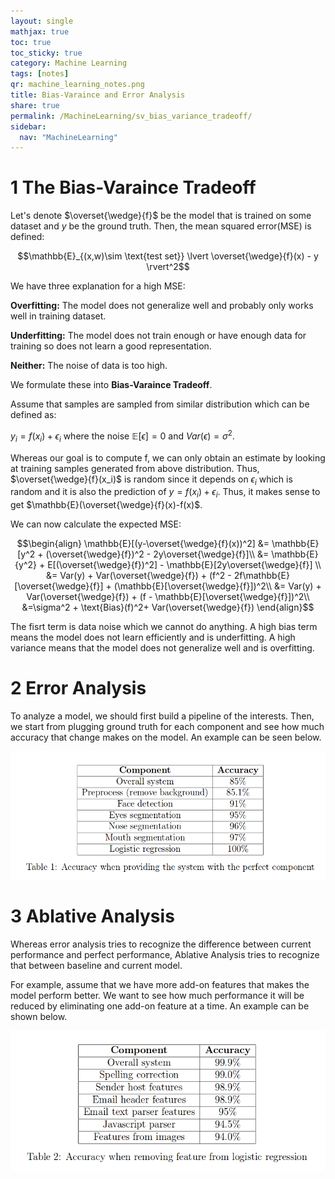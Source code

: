 ```yaml
---
layout: single
mathjax: true
toc: true
toc_sticky: true
category: Machine Learning
tags: [notes]
qr: machine_learning_notes.png
title: Bias-Varaince and Error Analysis
share: true
permalink: /MachineLearning/sv_bias_variance_tradeoff/
sidebar:
  nav: "MachineLearning"
---
```


# 1 The Bias-Varaince Tradeoff

Let's denote $\overset{\wedge}{f}$ be the model that is trained on some dataset and $y$ be the ground truth. Then, the mean squared error(MSE) is defined:

$$\mathbb{E}_{(x,w)\sim \text{test set}} \lvert \overset{\wedge}{f}(x) - y \rvert^2$$

We have three explanation for a high MSE:

**Overfitting:** The model does not generalize well and probably only works well in training dataset.

**Underfitting:** The model does not train enough or have enough data for training so does not learn a good representation. 

**Neither:** The noise of data is too high. 

We formulate these into **Bias-Varaince Tradeoff**.

Assume that samples are sampled from similar distribution which can be defined as:

$y_i = f(x_i) + \epsilon_i$ where the noise $\mathbb{E}[\epsilon] = 0$ and $Var(\epsilon) = \sigma^2$.

Whereas our goal is to compute f, we can only obtain an estimate by looking at training samples generated from above distribution. Thus, $\overset{\wedge}{f}(x_i)$ is random since it depends on $\epsilon_i$ which is random and it is also the prediction of $y = f(x_i) + \epsilon_i$. Thus, it makes sense to get $\mathbb{E}(\overset{\wedge}{f}(x)-f(x)$.

We can now calculate the expected MSE:

$$\begin{align}
\mathbb{E}[(y-\overset{\wedge}{f}(x))^2] &= \mathbb{E}[y^2 + (\overset{\wedge}{f})^2 - 2y\overset{\wedge}{f}]\\
&= \mathbb{E}{y^2} + E[(\overset{\wedge}{f})^2] - \mathbb{E}[2y\overset{\wedge}{f}] \\
&= Var(y) + Var(\overset{\wedge}{f}) + (f^2 - 2f\mathbb{E}[\overset{\wedge}{f}] + (\mathbb{E}[\overset{\wedge}{f}])^2\\
&= Var(y) + Var(\overset{\wedge}{f}) + (f - \mathbb{E}[\overset{\wedge}{f}])^2\\
&=\sigma^2 + \text{Bias}(f)^2+ Var(\overset{\wedge}{f})
\end{align}$$

The fisrt term is data noise which we cannot do anything. A high bias term means the model does not learn efficiently and is underfitting. A high variance means that the model does not generalize well and is overfitting. 

# 2 Error Analysis

To analyze a model, we should first build a pipeline of the interests. Then, we start from plugging ground truth for each component and see how much accuracy that change makes on the model. An example can be seen below. 

![Error Analysis](/images/err_ana.png)

# 3 Ablative Analysis

Whereas error analysis tries to recognize the difference between current performance and perfect performance, Ablative Analysis tries to recognize that between baseline and current model. 

For example, assume that we have more add-on features that makes the model perform better. We want to see how much performance it will be reduced by eliminating one add-on feature at a time. An example can be shown below. 

![Ablative Analysis](/images/ablative_ana.png)